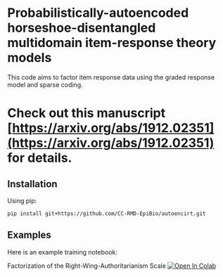 # Probabilistically-autoencoded horseshoe-disentangled multidomain item-response theory models

This code aims to factor item response data using the graded response model and sparse coding.

Check out this manuscript [https://arxiv.org/abs/1912.02351](https://arxiv.org/abs/1912.02351) for details.
=======

## Installation

Using pip:
```
pip install git+https://github.com/CC-RMD-EpiBio/autoencirt.git
```

## Examples

Here is an example training notebook: 

Factorization of the Right-Wing-Authoritarianism Scale [![Open In Colab](https://colab.research.google.com/assets/colab-badge.svg)](https://colab.research.google.com/github/CC-RMD-EpiBio/autoencirt/blob/master/notebooks/RWA.ipynb)
